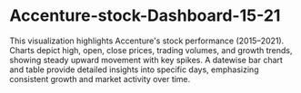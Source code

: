 # Accenture-stock-Dashboard-15-21
This visualization highlights Accenture's stock performance (2015–2021). Charts depict high, open, close prices, trading volumes, and growth trends, showing steady upward movement with key spikes. A datewise bar chart and table provide detailed insights into specific days, emphasizing consistent growth and market activity over time.
